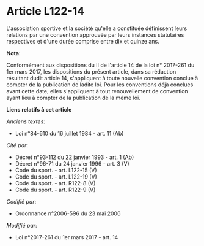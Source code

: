 # Article L122-14

L'association sportive et la société qu'elle a constituée définissent leurs relations par une convention approuvée par leurs
instances statutaires respectives et d'une durée comprise entre dix et quinze ans.

**Nota:**

Conformément aux dispositions du II de l'article 14 de la loi n° 2017-261 du 1er mars 2017, les dispositions du présent
article, dans sa rédaction résultant dudit article 14, s'appliquent à toute nouvelle convention conclue à compter de la
publication de ladite loi. Pour les conventions déjà conclues avant cette date, elles s'appliquent à tout renouvellement de
convention ayant lieu à compter de la publication de la même loi.

**Liens relatifs à cet article**

_Anciens textes_:

  - Loi n°84-610 du 16 juillet 1984 - art. 11 (Ab)

_Cité par_:

  - Décret n°93-112 du 22 janvier 1993 - art. 1 (Ab)
  - Décret n°96-71 du 24 janvier 1996 - art. 3 (V)
  - Code du sport. - art. L122-15 (V)
  - Code du sport. - art. L122-19 (V)
  - Code du sport. - art. R122-8 (V)
  - Code du sport. - art. R122-9 (V)

_Codifié par_:

  - Ordonnance n°2006-596 du 23 mai 2006

_Modifié par_:

  - Loi n°2017-261 du 1er mars 2017 - art. 14
